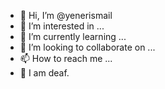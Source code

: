 - 👋 Hi, I’m @yenerismail
- 👀 I’m interested in ...
- 🌱 I’m currently learning ...
- 💞️ I’m looking to collaborate on ...
- 📫 How to reach me ...
- 🦻 I am deaf.
<!---
yenerismail/yenerismail is a ✨ special ✨ repository because its `README.md` (this file) appears on your GitHub profile.
You can click the Preview link to take a look at your changes.
--->
